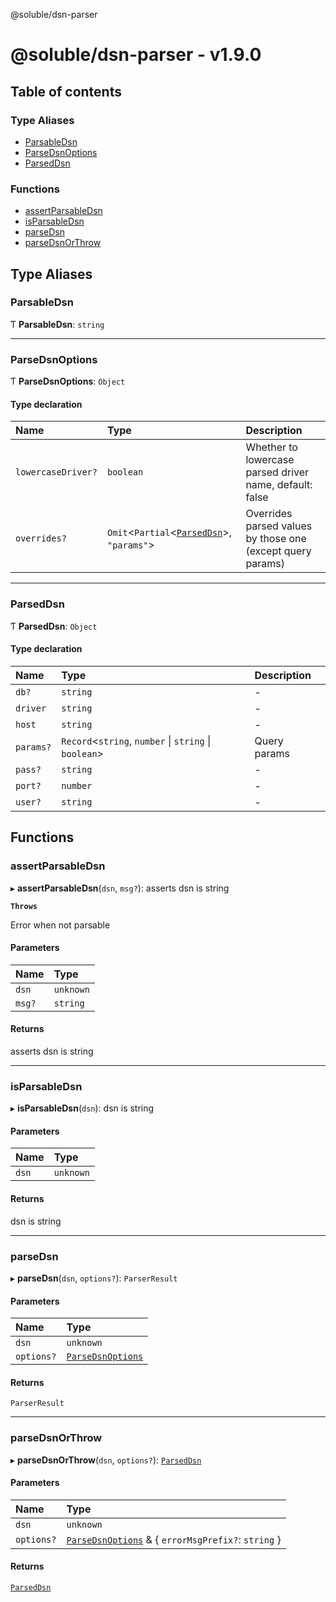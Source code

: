 @soluble/dsn-parser

# @soluble/dsn-parser - v1.9.0

## Table of contents

### Type Aliases

- [ParsableDsn](README.md#parsabledsn)
- [ParseDsnOptions](README.md#parsedsnoptions)
- [ParsedDsn](README.md#parseddsn)

### Functions

- [assertParsableDsn](README.md#assertparsabledsn)
- [isParsableDsn](README.md#isparsabledsn)
- [parseDsn](README.md#parsedsn)
- [parseDsnOrThrow](README.md#parsedsnorthrow)

## Type Aliases

### ParsableDsn

Ƭ **ParsableDsn**: `string`

---

### ParseDsnOptions

Ƭ **ParseDsnOptions**: `Object`

#### Type declaration

| Name               | Type                                                                | Description                                                |
| :----------------- | :------------------------------------------------------------------ | :--------------------------------------------------------- |
| `lowercaseDriver?` | `boolean`                                                           | Whether to lowercase parsed driver name, default: false    |
| `overrides?`       | `Omit`<`Partial`<[`ParsedDsn`](README.md#parseddsn)\>, `"params"`\> | Overrides parsed values by those one (except query params) |

---

### ParsedDsn

Ƭ **ParsedDsn**: `Object`

#### Type declaration

| Name      | Type                                                   | Description  |
| :-------- | :----------------------------------------------------- | :----------- |
| `db?`     | `string`                                               | -            |
| `driver`  | `string`                                               | -            |
| `host`    | `string`                                               | -            |
| `params?` | `Record`<`string`, `number` \| `string` \| `boolean`\> | Query params |
| `pass?`   | `string`                                               | -            |
| `port?`   | `number`                                               | -            |
| `user?`   | `string`                                               | -            |

## Functions

### assertParsableDsn

▸ **assertParsableDsn**(`dsn`, `msg?`): asserts dsn is string

**`Throws`**

Error when not parsable

#### Parameters

| Name   | Type      |
| :----- | :-------- |
| `dsn`  | `unknown` |
| `msg?` | `string`  |

#### Returns

asserts dsn is string

---

### isParsableDsn

▸ **isParsableDsn**(`dsn`): dsn is string

#### Parameters

| Name  | Type      |
| :---- | :-------- |
| `dsn` | `unknown` |

#### Returns

dsn is string

---

### parseDsn

▸ **parseDsn**(`dsn`, `options?`): `ParserResult`

#### Parameters

| Name       | Type                                           |
| :--------- | :--------------------------------------------- |
| `dsn`      | `unknown`                                      |
| `options?` | [`ParseDsnOptions`](README.md#parsedsnoptions) |

#### Returns

`ParserResult`

---

### parseDsnOrThrow

▸ **parseDsnOrThrow**(`dsn`, `options?`): [`ParsedDsn`](README.md#parseddsn)

#### Parameters

| Name       | Type                                                                             |
| :--------- | :------------------------------------------------------------------------------- |
| `dsn`      | `unknown`                                                                        |
| `options?` | [`ParseDsnOptions`](README.md#parsedsnoptions) & { `errorMsgPrefix?`: `string` } |

#### Returns

[`ParsedDsn`](README.md#parseddsn)
